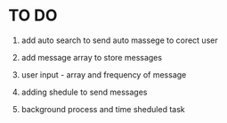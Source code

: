 # TO DO

1. add auto search to  send auto massege to corect user 

2. add message array to store messages 

3. user input - array and frequency of message

4. adding shedule to send messages

5. background process and time sheduled task
